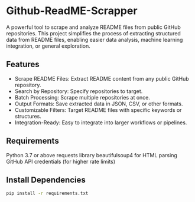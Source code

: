 # Github-ReadME-Scrapper
A powerful tool to scrape and analyze README files from public GitHub repositories. This project simplifies the process of extracting structured data from README files, enabling easier data analysis, machine learning integration, or general exploration.

## Features
- Scrape README Files: Extract README content from any public GitHub repository.
- Search by Repository: Specify repositories to target.
- Batch Processing: Scrape multiple repositories at once.
- Output Formats: Save extracted data in JSON, CSV, or other formats.
- Customizable Filters: Target README files with specific keywords or structures.
- Integration-Ready: Easy to integrate into larger workflows or pipelines.

## Requirements
Python 3.7 or above
requests library
beautifulsoup4 for HTML parsing
GitHub API credentials (for higher rate limits)

## Install Dependencies
```bash
pip install -r requirements.txt
```
